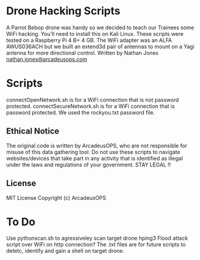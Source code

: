 # Drone Hacking Scripts
A Parrot Bebop drone was handy so we decided to teach our Trainees some WiFi hacking.
You'll need to install this on Kali Linux. These scripts were tested on a Raspberry Pi 4 B+ 4 GB.
The WiFi adapter was an ALFA AWUS036ACH but we built an extend3d pair of antennas to mount on a Yagi antenna for more directional control.
Written by Nathan Jones nathan.jones@arcadeusops.com

# Scripts
connectOpenNetwork.sh is for a WiFi connection that is not password protected.
connectSecureNetwork.sh is for a WiFi connection that is password protected. We used the rockyou.txt password file.

## Ethical Notice
The original code is written by ArcadeusOPS, who are not responsible for misuse of this data gathering tool. Do not use these scripts to navigate websites/devices that take part in any activity that is identified as illegal under the laws and regulations of your government. STAY LEGAL !!

## License
MIT License
Copyright (c) ArcadeusOPS

# To Do
Use pythonscan.sh to agressiveley scan target drone
hping3 Flood attack script over WiFi on http connection?
The .txt files are for future scripts to detetc, identify and gain a shell on target drone.

